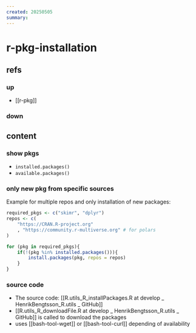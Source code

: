 ```yaml
---
created: 20250505
summary:
---
```


# r-pkg-installation

## refs

### up

- [[r-pkg]]

### down

## content

### show pkgs

- `installed.packages()`
- `available.packages()`



### only new pkg from specific sources

Example for multiple repos and only installation of new packages:

```r
required_pkgs <- c("skimr", "dplyr")
repos <- c(
    "https://CRAN.R-project.org"
    , "https://community.r-multiverse.org" # for polars
)

for (pkg in required_pkgs){
    if(!(pkg %in% installed.packages())){
        install.packages(pkg, repos = repos)
    }
}
```

### source code

- The source code: [[R.utils_R_installPackages.R at develop _ HenrikBengtsson_R.utils _ GitHub]]
- [[R.utils_R_downloadFile.R at develop _ HenrikBengtsson_R.utils _ GitHub]] is called to download the packages
- uses [[bash-tool-wget]] or [[bash-tool-curl]] depending of availability